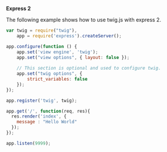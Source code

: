 **Express 2**

The following example shows how to use twig.js with express 2.

```js
var twig = require("twig"),
    app = require('express').createServer();

app.configure(function () {
    app.set('view engine', 'twig');
    app.set("view options", { layout: false });
    
    // This section is optional and used to configure twig.
    app.set("twig options", { 
        strict_variables: false
    });
});

app.register('twig', twig);

app.get('/', function(req, res){
  res.render('index', {
    message : "Hello World"
  });
});

app.listen(9999);
```